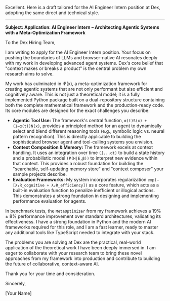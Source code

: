 Excellent. Here is a draft tailored for the AI Engineer Intern position at Dex, adopting the same direct and technical style.

***

**Subject: Application: AI Engineer Intern – Architecting Agentic Systems with a Meta-Optimization Framework**

To the Dex Hiring Team,

I am writing to apply for the AI Engineer Intern position. Your focus on pushing the boundaries of LLMs and browser-native AI resonates deeply with my work in developing advanced agent systems. Dex's core belief that "context makes or breaks a product" is the central problem my own research aims to solve.

My work has culminated in Ψ(x), a meta-optimization framework for creating agentic systems that are not only performant but also efficient and cognitively aware. This is not just a theoretical model; it is a fully implemented Python package built on a dual-repository structure containing both the complete mathematical framework and the production-ready code. Its core modules are designed for the exact challenges you describe:

*   **Agentic Tool Use:** The framework's central function, `α(t)S(x) + (1−α(t))N(x)`, provides a principled method for an agent to dynamically select and blend different reasoning tools (e.g., symbolic logic vs. neural pattern recognition). This is directly applicable to building the sophisticated browser agent and tool-calling systems you envision.
*   **Context Composition & Memory:** The framework excels at context handling. It uses an integration over time `(∫...dt)` to build a state history and a probabilistic model `(P(H|E,β))` to interpret new evidence within that context. This provides a robust foundation for building the "searchable, self-updating memory store" and "context composer" your sample projects describe.
*   **Evaluation Frameworks:** My system incorporates regularization `exp(−[λ₁R_cognitive + λ₂R_efficiency])` as a core feature, which acts as a built-in evaluation function to penalize inefficient or illogical actions. This demonstrates a strong foundation in designing and implementing performance evaluation for agents.

In benchmark tests, the `MetaOptimizer` from my framework achieves a 19% ± 8% performance improvement over standard architectures, validating its effectiveness. I have a strong foundation in Python and the modern AI frameworks required for this role, and I am a fast learner, ready to master any additional tools like TypeScript needed to integrate with your stack.

The problems you are solving at Dex are the practical, real-world application of the theoretical work I have been deeply immersed in. I am eager to collaborate with your research team to bring these novel approaches from my framework into production and contribute to building the future of collaborative, context-aware AI.

Thank you for your time and consideration.

Sincerely,

[Your Name]